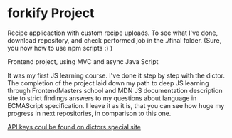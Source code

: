 # forkify Project

Recipe applicaction with custom recipe uploads. To see what I've done, download repository, and check performed job in the ./final folder. (Sure, you now how to use npm scripts :) )

Frontend project, using MVC and async Java Script

It was my first JS learning course. I've done it step by step with the dictor. The completion of the project laid down my path to deep JS learning through FrontendMasters school and MDN JS documentation description site to strict findings answers to my questions about language in ECMAScript specification. I leave it as it is, that you can see how huge my progress in next repositories, in comparison to this one.

[API keys coul be found on dictors special site](https://forkify-api.herokuapp.com/v2)

